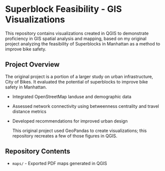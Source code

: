 # Superblock Feasibility - GIS Visualizations

This repository contains visualizations created in QGIS to demonstrate proficiency in GIS spatial analysis and mapping, based on my original project analyzing the feasibility of Superblocks in Manhattan as a method to improve bike safety.

## Project Overview

The original project is a portion of a larger study on urban infrastructure, City of Bikes. It evaluated the potential of superblocks to improve bike safety in Manhattan.

* Integrated OpenStreetMap landuse and demographic data
* Assessed network connectivity using betweenness centrality and travel distance metrics
* Developed recommendations for improved urban design

  This original project used GeoPandas to create visualizations; this repository recreates a few of those figures in QGIS.

## Repository Contents

* `maps/` - Exported PDF maps generated in QGIS
